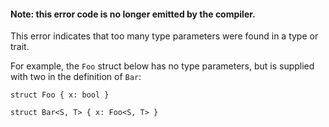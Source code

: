 #### Note: this error code is no longer emitted by the compiler.

This error indicates that too many type parameters were found in a type or
trait.

For example, the `Foo` struct below has no type parameters, but is supplied
with two in the definition of `Bar`:

```compile_fail,E0107
struct Foo { x: bool }

struct Bar<S, T> { x: Foo<S, T> }
```
